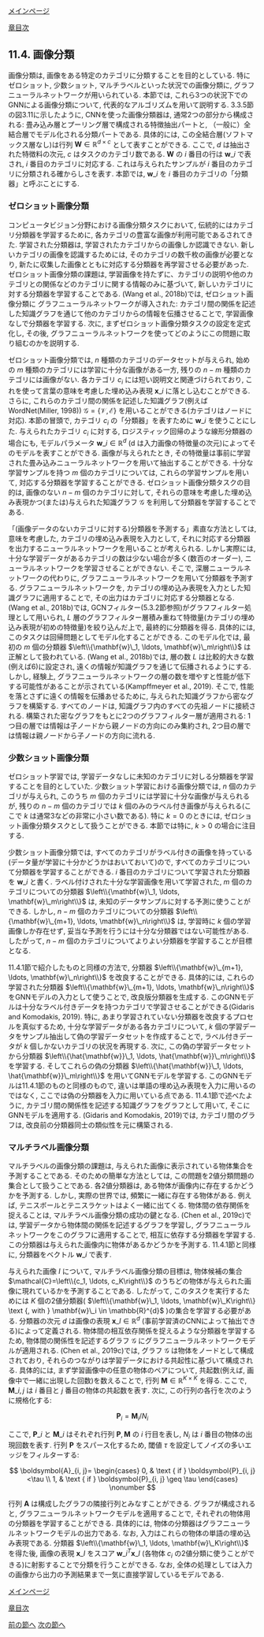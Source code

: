 [メインページ](../../index.markdown)

[章目次](./chap11.md)
## 11.4. 画像分類

画像分類は, 画像をある特定のカテゴリに分類することを目的としている. 特にゼロショット, 少数ショット, マルチラベルといった状況での画像分類に, グラフニューラルネットワークが用いられている. 本節では, これら3つの状況下でのGNNによる画像分類について, 代表的なアルゴリズムを用いて説明する. 3.3.5節の図3.11に示したように, CNNを使った画像分類器は, 通常2つの部分から構成される: 畳み込み層とプーリング層で構成される特徴抽出パートと, （一般に）全結合層でモデル化される分類パートである. 具体的には, この全結合層(ソフトマックス層なし)は行列 $\mathbf{W} \in \mathbb{R}^{d \times c}$ として表すことができる. ここで,  $d$ は抽出された特徴料の次元,  $c$ はタスクのカテゴリ数である.  $\mathbf{W}$ の $i$ 番目の行は $\mathbf{w}\_i$ で表され,  $i$ 番目のカテゴリに対応する. これは与えられたサンプルが $i$ 番目のカテゴリに分類される確からしさを表す. 本節では,  $\mathbf{w}\_i$ を $i$ 番目のカテゴリの「分類器」と呼ぶことにする.

### ゼロショット画像分類

コンピュータビジョン分野における画像分類タスクにおいて, 伝統的にはカテゴリ分類器を学習するために, 各カテゴリの豊富な画像が利用可能であるされてきた. 学習された分類器は, 学習されたカテゴリからの画像しか認識できない. 新しいカテゴリの画像を認識するためには, そのカテゴリの数千枚の画像が必要となり, 新たに収集した画像とともに対応する分類器を再学習させる必要があった. ゼロショット画像分類の課題は, 学習画像を持たずに、カテゴリの説明や他のカテゴリとの関係などのカテゴリに関する情報のみに基づいて, 新しいカテゴリに対する分類器を学習することである. (Wang et al., 2018b)では, ゼロショット画像分類に グラフニューラルネットワークが導入された: カテゴリ間の関係を記述した知識グラフを通じて他のカテゴリからの情報を伝播させることで, 学習画像なしで分類器を学習する. 次に, まずゼロショット画像分類タスクの設定を定式化し, その後, グラフニューラルネットワークを使ってどのようにこの問題に取り組むのかを説明する.

ゼロショット画像分類では,  $n$ 種類のカテゴリのデータセットが与えられ, 始めの $m$ 種類のカテゴリには学習に十分な画像がある一方, 残りの $n-m$ 種類のカテゴリには画像がない. 各カテゴリ $c_i$ には短い説明文と関連づけられており, これを使って言葉の意味を考慮した埋め込み表現 $\mathbf{x}\_i$ に落とし込むことができる. さらに, これらのカテゴリ間の関係を記述した知識グラフ(例えばWordNet(Miller, 1998)) $\mathcal{G}=\{\mathcal{V}, \mathcal{E}\}$ を用いることができる(カテゴリはノードに対応). 本節の冒頭で, カテゴリ $c_i$ の「分類器」を表すために $\mathbf{w}\_i$ を使うことにした. 与えられたカテゴリ $c_i$ に対する, ロジスティック回帰のような線形分類器の場合にも, モデルパラメータ $\mathbf{w}\_i \in \mathbb{R}^{d}$ (d は入力画像の特徴量の次元)によってそのモデルを表すことができる. 画像が与えられたとき, その特徴量は事前に学習された畳み込みニューラルネットワークを用いて抽出することができる. 十分な学習サンプルを持つ $m$ 個のカテゴリについては, これらの学習サンプルを用いて, 対応する分類器を学習することができる. ゼロショット画像分類タスクの目的は, 画像のない $n-m$ 個のカテゴリに対して, それらの意味を考慮した埋め込み表現かつ(または)与えられた知識グラフ $\mathcal{G}$ を利用して分類器を学習することである.

「(画像データのないカテゴリに対する)分類器を予測する」素直な方法としては, 意味を考慮した, カテゴリの埋め込み表現を入力として, それに対応する分類器を出力するニューラルネットワークを用いることが考えられる. しかし実際には, 十分な学習データがあるカテゴリの数は少ない場合が多く(数百のオーダー), ニューラルネットワークを学習させることができない. そこで, 深層ニューラルネットワークの代わりに, グラフニューラルネットワークを用いて分類器を予測する. グラフニューラルネットワークを, カテゴリの埋め込み表現を入力とした知識グラフに適用することで, その出力はカテゴリに対応する分類器となる. (Wang et al., 2018b)では, GCNフィルター(5.3.2節参照)がグラフフィルター処理として用いられ,  $L$ 層のグラフフィルター層積み重ねて特徴量(カテゴリの埋め込み表現が初めの特徴量)を絞り込んだ上で, 最終的に分類器を得る. 具体的には, このタスクは回帰問題としてモデル化することができる. このモデル化では, 最初の $m$ 個の分類器 $\left\\{\mathbf{w}\_1, \ldots, \mathbf{w}\_m\right\\}$ は正解として扱われている. (Wang et al., 2018b)では, 層の数 $L$ は比較的大きな数(例えば6)に設定され, 遠くの情報が知識グラフを通じて伝播されるようにする. しかし, 経験上, グラフニューラルネットワークの層の数を増やすと性能が低下する可能性があることが示されている(Kampffmeyer et al., 2019). そこで, 性能を落とさずに遠くの情報を伝播あせるために, 与えられた知識グラフから密なグラフを構築する. すべてのノードは, 知識グラフ内のすべての先祖ノードに接続される. 構築された密なグラフをもとに2つのグラフフィルター層が適用される: 1つ目の層では情報は子ノードから親ノードの方向にのみ集約され, 2つ目の層では情報は親ノードから子ノードの方向に流れる.

### 少数ショット画像分類

ゼロショット学習では, 学習データなしに未知のカテゴリに対しる分類器を学習することを目的としていた. 少数ショット学習における画像分類では,  $n$ 個のカテゴリが与えられ, このうち $m$ 個のカテゴリには学習に十分な画像が与えられるが, 残りの $n-m$ 個のカテゴリでは $k$ 個のみのラベル付き画像が与えられる(ここで $k$ は通常3などの非常に小さい数である). 特に $k=0$ のときには, ゼロショット画像分類タスクとして扱うことができる. 本節では特に,  $k>0$ の場合に注目する.

少数ショット画像分類では, すべてのカテゴリがラベル付きの画像を持っている(データ量が学習に十分かどうかはおいておいて)ので, すべてのカテゴリについて分類器を学習することができる.  $i$ 番目のカテゴリについて学習された分類器を $\mathbf{w}\_i$ と書く. ラベル付けされた十分な学習画像を用いて学習された,  $m$ 個のカテゴリについての分類器 $\left\\{\mathbf{w}\_1, \ldots, \mathbf{w}\_m\right\\}$ は, 未知のデータサンプルに対する予測に使うことができる. しかし,  $n-m$ 個のカテゴリについての分類器 $\left\\{\mathbf{w}\_{m+1}, \ldots, \mathbf{w}\_n\right\\}$ は, 学習時に $k$ 個の学習画像しか存在せず, 妥当な予測を行うには十分な分類器ではない可能性がある. したがって,  $n-m$ 個のカテゴリについてよりよい分類器を学習することが目標となる.

11.4.1節で紹介したものと同様の方法で, 分類器 $\left\\{\mathbf{w}\_{m+1}, \ldots, \mathbf{w}\_n\right\\}$ を改良することができる. 具体的には, これらの学習された分類器 $\left\\{\mathbf{w}\_{m+1}, \ldots, \mathbf{w}\_n\right\\}$ をGNNモデルの入力として使うことで, 改良版分類器を生成する. このGNNモデルは十分なラベル付きデータを持つカテゴリで学習させることができる(Gidaris and Komodakis, 2019). 特に, あまり学習されていない分類器を改良するプロセルを真似するため, 十分な学習データがある各カテゴリについて,  $k$ 個の学習データをサンプル抽出して偽の学習データセットを作成することで, ラベル付きデータが $k$ 個しかないカテゴリの状況を再現する. 次に, この偽の学習データセットから分類器 $\left\\{\hat{\mathbf{w}}\_1, \ldots, \hat{\mathbf{w}}\_m\right\\}$ を学習する. そしてこれらの偽の分類器 $\left\\{\hat{\mathbf{w}}\_1, \ldots, \hat{\mathbf{w}}\_m\right\\}$ を用いてGNNモデルを学習する. このGNNモデルは11.4.1節のものと同様のもので, 違いは単語の埋め込み表現を入力に用いるのではなく, ここでは偽の分類器を入力に用いている点である. 11.4.1節で述べたように, カテゴリ間の関係性を記述する知識グラフをグラフとして用いて, そこにGNNモデルを適用する. (Gidaris and Komodakis, 2019)では, カテゴリ間のグラフは, 改良前の分類器同士の類似性を元に構築される.

### マルチラベル画像分類

マルチラベルの画像分類の課題は, 与えられた画像に表示されている物体集合を予測することである. そのための簡単な方法としては, この問題を2値分類問題の集合として扱うことである. 各2値分類器は, ある物体が画像内に存在するかどうかを予測する. しかし, 実際の世界では, 頻繁に一緒に存在する物体がある. 例えば, テニスボールとテニスラケットはよく一緒に出てくる. 物体間の依存関係を捉えることは, マルチラベル画像分類の成功の鍵となる. (Chen et al., 2019c)では, 学習データから物体間の関係を記述するグラフを学習し, グラフニューラルネットワークをこのグラフに適用することで, 相互に依存する分類器を学習する. この分類器は与えられた画像内に物体があるかどうかを予測する. 11.4.1節と同様に, 分類器をベクトル $\mathbf{w}\_i$ で表す.

与えられた画像 $I$ について, マルチラベル画像分類の目標は, 物体候補の集合 $\mathcal{C}=\left\\{c_1, \ldots, c_K\right\\}$ のうちどの物体が与えられた画像に現れているかを予測することである. したがって, このタスクを実行するためには $K$ 個の2値分類器( $\left\\{\mathbf{w}\_1, \ldots, \mathbf{w}\_K\right\\} \text {, with } \mathbf{w}\_i \in \mathbb{R}^{d}$ )の集合を学習する必要がある. 分類器の次元 $d$ は画像の表現 $\mathbf{x}\_I \in \mathbb{R}^{d}$ (事前学習済のCNNによって抽出できる)によって定義される. 物体間の相互依存関係を捉えるような分類器を学習するため, 物体間の関係性を記述するグラフ $\mathcal{G}$ にグラフニューラルネットワークモデルが適用される. (Chen et al., 2019c)では, グラフ $\mathcal{G}$ は物体をノードとして構成されており, それらのつながりは学習データにおける共起性に基づいて構成される. 具体的には, まず学習画像中の任意の物体のペアについて, 共起数(例えば, 画像中で一緒に出現した回数)を数えることで, 行列 $\mathbf{M} \in \mathbb{R}^{K \times K}$ を得る. ここで,  $\mathbf{M}\_{i,j}$ は $i$ 番目と $j$ 番目の物体の共起数を表す. 次に, この行列の各行を次のように規格化する:

 $$
 \mathbf{P}_i=\mathbf{M}_i / N_i
    \nonumber $$
 

ここで,  $\mathbf{P}\_i$ と $\mathbf{M}\_i$ はそれぞれ行列 $\mathbf{P}, \mathbf{M}$ の $i$ 行目を表し,  $N_i$ は $i$ 番目の物体の出現回数を表す. 行列 $\mathbf{P}$ をスパース化するため, 閾値 $\tau$ を設定してノイズの多いエッジをフィルターする:

 $$
 \boldsymbol{A}_{i, j}=
    \begin{cases}
    0, & \text { if } \boldsymbol{P}_{i, j}<\tau \\ 1, & \text { if } \boldsymbol{P}_{i, j} \geq \tau          
    \end{cases}
    \nonumber $$
 

行列 $\mathbf{A}$ は構成したグラフの隣接行列とみなすことができる. グラフが構成されると, グラフニューラルネットワークモデルを適用することで, それぞれの物体用の分類器を学習することができる. 具体的には, 物体の分類器はグラフニューラルネットワークモデルの出力である. なお, 入力はこれらの物体の単語の埋め込み表現である. 分類器 $\left\\{\mathbf{w}\_1, \ldots, \mathbf{w}\_K\right\\}$ を得た後, 画像の表現 $\mathbf{x}\_I$ をスコア $\mathbf{w}\_i^{T} \mathbf{x}\_I$ (各物体 $c_i$ の2値分類に使うことができる)に射影することで分類を行うことができる. なお, 全体の処理としては入力の画像から出力の予測結果まで一気に直接学習しているモデルである.


[メインページ](../../index.markdown)

[章目次](./chap11.md)

[前の節へ](./subsection_03.md) [次の節へ](./subsection_05.md)


